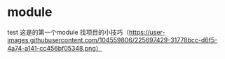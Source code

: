 # module
test
这是的第一个module
找项目的小技巧（https://user-images.githubusercontent.com/104559806/225697429-31778bcc-d6f5-4a74-a141-cc456bf05348.png）
